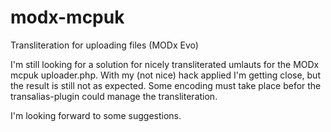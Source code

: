 modx-mcpuk
==========

Transliteration for uploading files (MODx Evo)

I'm still looking for a solution for nicely transliterated umlauts for the MODx mcpuk uploader.php. 
With my (not nice) hack applied I'm getting close, but the result is still not as expected. Some encoding must take place befor the transalias-plugin could manage the transliteration. 

I'm looking forward to some suggestions.
